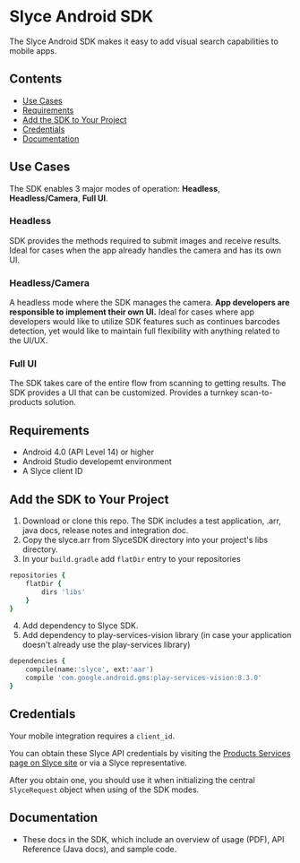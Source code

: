 Slyce Android SDK
==============

The Slyce Android SDK makes it easy to add visual search capabilities to mobile apps.

## Contents

- [Use Cases](#use-cases)
- [Requirements](#requirements)
- [Add the SDK to Your Project](#add-the-sdk-to-your-project)
- [Credentials](#credentials)
- [Documentation](#documentation)

## Use Cases

The SDK enables 3 major modes of operation: **Headless**, **Headless/Camera**, **Full UI**.

### Headless

SDK provides the methods required to submit images and receive results. 
Ideal for cases when the app already handles the camera and has its own UI.

### Headless/Camera

A headless mode where the SDK manages the camera. **App developers are responsible to implement their own UI.** 
Ideal for cases where app developers would like to utilize SDK features such as continues barcodes detection, yet would like to maintain full flexibility with anything related to the UI/UX.

### Full UI

The SDK takes care of the entire flow from scanning to getting results. The SDK provides a UI that can be customized. Provides a turnkey scan-to-products solution.

## Requirements
* Android 4.0 (API Level 14) or higher
* Android Studio developemt environment
* A Slyce client ID 

## Add the SDK to Your Project
1. Download or clone this repo. The SDK includes a test application, .arr, java docs, release notes and integration doc.
2. Copy the slyce.arr from SlyceSDK directory into your project's libs directory.
3. In your `build.gradle` add `flatDir` entry to your repositories
```ruby
repositories {
    flatDir {
        dirs 'libs'
    }
}
```
4. Add dependency to Slyce SDK. 
5. Add dependency to play-services-vision library (in case your application doesn't already use the play-services library)
```ruby
dependencies {
    compile(name:'slyce', ext:'aar')
    compile 'com.google.android.gms:play-services-vision:8.3.0'
}
```

## Credentials

Your mobile integration requires a `client_id`.

You can obtain these Slyce API credentials by visiting the [Products Services page on Slyce site](http://slyce.it/products-services) or via a Slyce representative.

After you obtain one, you should use it when initializing the central `SlyceRequest` object when using of the SDK modes.

## Documentation

* These docs in the SDK, which include an overview of usage (PDF), API Reference (Java docs), and sample code.
